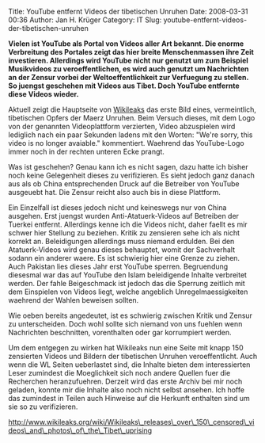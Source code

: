 Title: YouTube entfernt Videos der tibetischen Unruhen
Date: 2008-03-31 00:36
Author: Jan H. Krüger
Category: IT
Slug: youtube-entfernt-videos-der-tibetischen-unruhen

**Vielen ist YouTube als Portal von Videos aller Art bekannt. Die enorme
Verbreitung des Portales zeigt das hier breite Menschenmassen ihre Zeit
investieren. Allerdings wird YouTube nicht nur genutzt um zum Beispiel
Musikvideos zu veroeffentlichen, es wird auch genutzt um Nachrichten an
der Zensur vorbei der Weltoeffentlichkeit zur Verfuegung zu stellen. So
juengst geschehen mit Videos aus Tibet. Doch YouTube entfernte diese
Videos wieder.**  
  
Aktuell zeigt die Hauptseite von [Wikileaks][] das erste Bild eines,
vermeintlich, tibetischen Opfers der Maerz Unruhen. Beim Versuch dieses,
mit dem Logo von der genannten Videoplattform verzierten, Video
abzuspielen wird lediglich nach ein paar Sekunden ladens mit den Worten:
"We're sorry, this video is no longer avaiable." kommentiert. Waehrend
das YouTube-Logo immer noch in der rechten unteren Ecke prangt.  
  
Was ist geschehen? Genau kann ich es nicht sagen, dazu hatte ich bisher
noch keine Gelegenheit dieses zu verifizieren. Es sieht jedoch ganz
danach aus als ob China entsprechenden Druck auf die Betreiber von
YouTube ausgeuebt hat. Die Zensur reicht also auch bis in diese
Plattform.  
  
Ein Einzelfall ist dieses jedoch nicht und keineswegs nur von China
ausgehen. Erst juengst wurden Anti-Atatuerk-Videos auf Betreiben der
Tuerkei entfernt. Allerdings kenne ich die Videos nicht, daher faellt es
mir schwer hier Stellung zu beziehen. Kritik zu zensieren sehe ich als
nicht korrekt an. Beleidigungen allerdings muss niemand erdulden. Bei
den Atatuerk-Videos wird genau dieses behauptet, womit der Sachverhalt
sodann ein anderer waere. Es ist schwierig hier eine Grenze zu ziehen.
Auch Pakistan lies dieses Jahr erst YouTube sperren. Begruendung
diesesmal war das auf YouTube den Islam beleidigende Inhalte verbreitet
werden. Der fahle Beigeschmack ist jedoch das die Sperrung zeitlich mit
dem Einspielen von Videos liegt, welche angeblich Unregelmaessigkeiten
waehrend der Wahlen beweisen sollten.  
  
Wie oeben bereits angedeutet, ist es schwierig zwischen Kritik und
Zensur zu unterscheiden. Doch wohl sollte sich niemand von uns fuehlen
wenn Nachrichten beschnitten, vorenthalten oder gar korrumpiert werden.  
  
Um dem entgegen zu wirken hat Wikileaks nun eine Seite mit knapp 150
zensierten Videos und Bildern der tibetischen Unruhen veroeffentlicht.
Auch wenn die WL Seiten ueberlastet sind, die Inhalte bieten dem
interessierten Leser zumindest die Moeglichkeit sich noch andere Quellen
fuer die Recherchen heranzufuehren. Derzeit wird das erste Archiv bei
mir noch geladen, konnte mir die Inhalte also noch nicht selbst ansehen.
Ich hoffe das zumindest in Teilen auch Hinweise auf die Herkunft
enthalten sind um sie so zu verifizieren.  
  
[http://www.wikileaks.org/wiki/Wikileaks\_releases\_over\_150\_censored\_videos\_and\_photos\_of\_the\_Tibet\_uprising  
][]

  [Wikileaks]: http://www.wikileaks.org/wiki/Main_Page "Wikileaks"
  [http://www.wikileaks.org/wiki/Wikileaks\_releases\_over\_150\_censored\_videos\_and\_photos\_of\_the\_Tibet\_uprising  
 ]: http://www.wikileaks.org/wiki/Wikileaks_releases_over_150_censored_videos_and_photos_of_the_Tibet_uprising
    "Wikileaks - Wikileaks releases over 150 censored videos and photos of the Tibet uprising"
